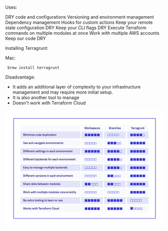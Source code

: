 Uses:

DRY code and configurations
Versioning and environment management
Dependency management
Hooks for custom actions
Keep your remote state configuration DRY
Keep your CLI flags DRY
Execute Terraform commands on multiple modules at once
Work with multiple AWS accounts
Keep our code DRY

Installing Terragrunt:

Mac:
```
 brew install terragrunt
```

Disadvantage:

- It adds an additional layer of complexity to your infrastructure management and may require more initial setup.
- It is also another tool to manage
- Doesn't work with Terraform Cloud


![Alt text](image.png)
